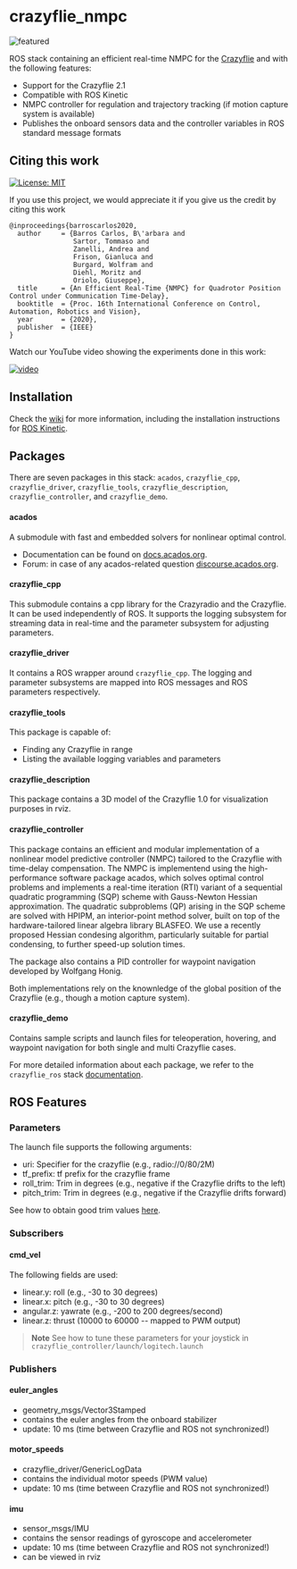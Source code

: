 crazyflie_nmpc
=============
![featured](https://user-images.githubusercontent.com/50755258/93484971-d65ea880-f902-11ea-8fca-97c12f13730d.png)

ROS stack containing an efficient real-time NMPC for the [Crazyflie](http://www.bitcraze.se/) and with the following features:

* Support for the Crazyflie 2.1
* Compatible with ROS Kinetic
* NMPC controller for regulation and trajectory tracking (if motion capture system is available)
* Publishes the onboard sensors data and the controller variables in ROS standard message formats

## Citing this work
[![License: MIT](https://img.shields.io/badge/License-MIT-yellow.svg)](https://opensource.org/licenses/MIT)

If you use this project, we would appreciate it if you give us the credit by citing this work

```
@inproceedings{barroscarlos2020,
  author     = {Barros Carlos, B\'arbara and
                Sartor, Tommaso and
                Zanelli, Andrea and
                Frison, Gianluca and
                Burgard, Wolfram and
                Diehl, Moritz and
                Oriolo, Giuseppe},
  title      = {An Efficient Real-Time {NMPC} for Quadrotor Position Control under Communication Time-Delay},
  booktitle  = {Proc. 16th International Conference on Control, Automation, Robotics and Vision},
  year       = {2020},
  publisher  = {IEEE}
}

```
Watch our YouTube video showing the experiments done in this work:

[![video](https://user-images.githubusercontent.com/50755258/96165708-40c43200-0f1d-11eb-84fa-159b6a37f391.png)](https://youtu.be/xZLVQ7BdUHA)


## Installation

Check the [wiki](https://github.com/bcbarbara/crazyflie_nmpc/wiki) for more information, including the installation instructions for [ROS Kinetic](https://github.com/bcbarbara/crazyflie_nmpc/wiki/Install-on-Ubuntu-16.04-LTS-with-ROS-Kinetic).

## Packages

There are seven packages in this stack: `acados`, `crazyflie_cpp`, `crazyflie_driver`, `crazyflie_tools`, `crazyflie_description`, `crazyflie_controller`, and `crazyflie_demo`.

#### acados

A submodule with fast and embedded solvers for nonlinear optimal control.

- Documentation can be found on [docs.acados.org](https://docs.acados.org/).
- Forum: in case of any acados-related question  [discourse.acados.org](https://discourse.acados.org/).



#### crazyflie_cpp

This submodule contains a cpp library for the Crazyradio and the Crazyflie. It can be used independently of ROS. It supports the logging subsystem for streaming data in real-time and the parameter subsystem for adjusting parameters.

#### crazyflie_driver

It contains a ROS wrapper around `crazyflie_cpp`. The logging and parameter subsystems are mapped into ROS messages and ROS parameters respectively.

#### crazyflie_tools

This package is capable of:
* Finding any Crazyflie in range
* Listing the available logging variables and parameters

#### crazyflie_description

This package contains a 3D model of the Crazyflie 1.0 for visualization purposes in rviz.

#### crazyflie_controller

This package contains an efficient and modular implementation of a nonlinear model predictive controller (NMPC) tailored to the Crazyflie with time-delay compensation. The NMPC is implementend using the high-performance software package acados, which solves optimal control problems and implements a real-time iteration (RTI) variant of a sequential quadratic programming (SQP) scheme with Gauss-Newton Hessian approximation. The quadratic subproblems (QP) arising in the SQP scheme are solved with HPIPM, an interior-point method solver, built on top of the hardware-tailored linear algebra library BLASFEO. We use a recently proposed Hessian condesing algorithm, particularly suitable for partial condensing, to further speed-up solution times.  

The package also contains a PID controller for waypoint navigation developed by Wolfgang Honig.

Both implementations rely on the knownledge of the global position of the Crazyflie (e.g., though a motion capture system).


#### crazyflie_demo

Contains sample scripts and launch files for teleoperation, hovering, and waypoint navigation for both single and multi Crazyflie cases.

  For more detailed information about each   package, we refer to the `crazyflie_ros` stack [documentation](http://act.usc.edu/publications/Hoenig_Springer_ROS2017.pdf).

## ROS Features

### Parameters

The launch file supports the following arguments:
* uri: Specifier for the crazyflie (e.g., radio://0/80/2M)
* tf_prefix: tf prefix for the crazyflie frame
* roll_trim: Trim in degrees (e.g., negative if the Crazyflie drifts to the left)
* pitch_trim: Trim in degrees (e.g., negative if the Crazyflie drifts forward)

See how to obtain good trim values [here](http://wiki.bitcraze.se/projects:crazyflie:userguide:tips_and_tricks).

### Subscribers

#### cmd_vel

The following fields are used:
* linear.y: roll (e.g., -30 to 30 degrees)
* linear.x: pitch (e.g., -30 to 30 degrees)
* angular.z: yawrate (e.g., -200 to 200 degrees/second)
* linear.z: thrust (10000 to 60000 -- mapped to PWM output)

>**Note** See how to tune these parameters for your joystick in `crazyflie_controller/launch/logitech.launch`

### Publishers

#### euler_angles
* geometry_msgs/Vector3Stamped
* contains the euler angles from the onboard stabilizer
* update: 10 ms (time between Crazyflie and ROS not synchronized!)

#### motor_speeds
* crazyflie_driver/GenericLogData
* contains the individual motor speeds (PWM value)
* update: 10 ms (time between Crazyflie and ROS not synchronized!)

#### imu
* sensor_msgs/IMU
* contains the sensor readings of gyroscope and accelerometer
* update: 10 ms (time between Crazyflie and ROS not synchronized!)
* can be viewed in rviz
